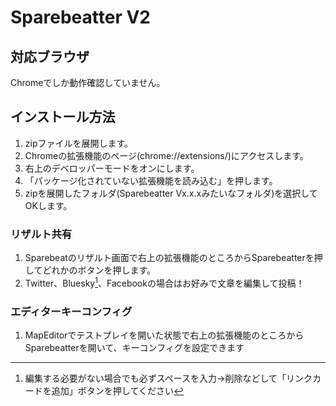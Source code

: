 # Sparebeatter V2
## 対応ブラウザ
Chromeでしか動作確認していません。
## インストール方法
1. zipファイルを展開します。  
1. Chromeの拡張機能のページ(chrome://extensions/)にアクセスします。
1. 右上のデベロッパーモードをオンにします。
1. 「パッケージ化されていない拡張機能を読み込む」を押します。
1. zipを展開したフォルダ(Sparebeatter Vx.x.xみたいなフォルダ)を選択してOKします。
### リザルト共有
1. Sparebeatのリザルト画面で右上の拡張機能のところからSparebeatterを押してどれかのボタンを押します。
1. Twitter、Bluesky[^1]、Facebookの場合はお好みで文章を編集して投稿！  
[^1]: 編集する必要がない場合でも必ずスペースを入力→削除などして「リンクカードを追加」ボタンを押してください
### エディターキーコンフィグ
1. MapEditorでテストプレイを開いた状態で右上の拡張機能のところからSparebeatterを開いて、キーコンフィグを設定できます